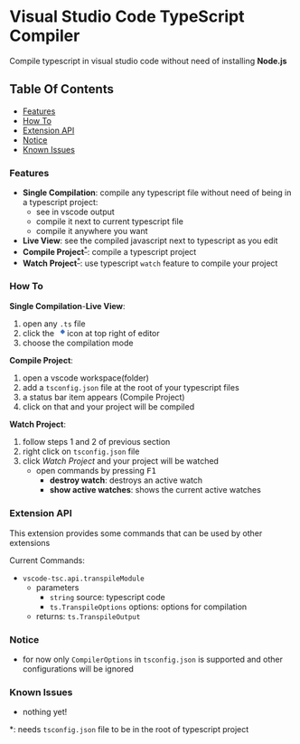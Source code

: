 # Visual Studio Code TypeScript Compiler

Compile typescript in visual studio code without need of installing **Node.js**

## Table Of Contents

-   [Features](#features)
-   [How To](#how-to)
-   [Extension API](#extension-api)
-   [Notice](#notice)
-   [Known Issues](#known-issues)

### Features

-   **Single Compilation**: compile any typescript file without need of being in a typescript project:
    -   see in vscode output
    -   compile it next to current typescript file
    -   compile it anywhere you want
-   **Live View**: see the compiled javascript next to typescript as you edit
-   **Compile Project**<sup>[\*](#reference)</sup>: compile a typescript project
-   **Watch Project**<sup>[\*](#reference)</sup>: use typescript `watch` feature to compile your project

### How To

**Single Compilation**-**Live View**:

1. open any `.ts` file
2. click the <img src="https://github.com/MohammadMD1383/vscode-tsc/blob/master/res/icon/compile-single-file/png/tsc-compile-single-file%40dark.png" alt="Image" width="15" style="vertical-align:middle;"> icon at top right of editor
3. choose the compilation mode

**Compile Project**:

1. open a vscode workspace(folder)
2. add a `tsconfig.json` file at the root of your typescript files
3. a status bar item appears (Compile Project)
4. click on that and your project will be compiled

**Watch Project**:

1. follow steps 1 and 2 of previous section
2. right click on `tsconfig.json` file
3. click _Watch Project_ and your project will be watched
    - open commands by pressing <kbd>F1</kbd>
        - **destroy watch**: destroys an active watch
        - **show active watches**: shows the current active watches

### Extension API

This extension provides some commands that can be used by other extensions

Current Commands:

-   `vscode-tsc.api.transpileModule`
    -   parameters
        -   `string` source: typescript code
        -   `ts.TranspileOptions` options: options for compilation
    -   returns: `ts.TranspileOutput`

### Notice

-   for now only `CompilerOptions` in `tsconfig.json` is supported and other configurations will be ignored

### Known Issues

-   nothing yet!

<p id="reference">
*: needs <code>tsconfig.json</code> file to be in the root of typescript project
</p>
